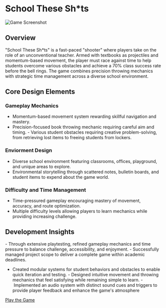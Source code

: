 # School These Sh*ts

![Game Screenshot](https://dakillerxd.github.io/github/assets/schooltheseshts.png)

## Overview
"School These Sh*ts" is a fast-paced "shooter" where players take on the role of an unconventional teacher. Armed with textbooks as projectiles and momentum-based movement, the player must race against time to help students overcome various obstacles and achieve a 70% class success rate before the bell rings. The game combines precision throwing mechanics with strategic time management across a diverse school environment.

## Core Design Elements
### Gameplay Mechanics
- Momentum-based movement system rewarding skillful navigation and mastery.
- Precision-focused book throwing mechanic requiring careful aim and timing.
- Various student obstacles requiring creative problem-solving, from retrieving lost items to freeing students from lockers.
  
### Enviorment Design
- Diverse school environment featuring classrooms, offices, playground, and unique areas to explore.
- Environmental storytelling through scattered notes, bulletin boards, and student items to expend about the game world.

### Difficulty and Time Management
- Time-pressured gameplay encouraging mastery of movement, accuracy, and route optimization.
- Multiple difficulty levels allowing players to learn mechanics while providing increasing challenge​​​​​​​.


## Development Insights
- Through extensive playtesting, refined gameplay mechanics and time pressure to balance challenge, accessibility, and enjoyment.
- Successfully managed project scope to deliver a complete game within academic deadlines.
- Created modular systems for student behaviors and obstacles to enable quick iteration and testing.
- Designed intuitive movement and throwing mechanics that feel satisfying while remaining simple to learn.
- Implemented an audio system with distinct sound cues and triggers to provide player feedback and enhance the game's atmosphere

[Play the Game](#) <!-- Add your game link here -->
